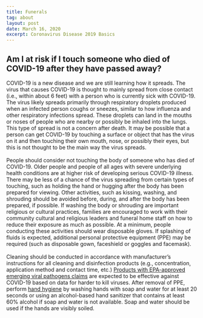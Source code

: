 ```yaml
---
title: Funerals
tag: about
layout: post
date: March 16, 2020
excerpt: Coronavirus Disease 2019 Basics
---
```


<h2> Am I at risk if I touch someone who died of COVID-19 after they have passed away? </h2>

COVID-19 is a new disease and we are still learning how it spreads. The virus that causes COVID-19 is thought to mainly spread from close contact (i.e., within about 6 feet) with a person who is currently sick with COVID-19. The virus likely spreads primarily through respiratory droplets produced when an infected person coughs or sneezes, similar to how influenza and other respiratory infections spread. These droplets can land in the mouths or noses of people who are nearby or possibly be inhaled into the lungs. This type of spread is not a concern after death. It may be possible that a person can get COVID-19 by touching a surface or object that has the virus on it and then touching their own mouth, nose, or possibly their eyes, but this is not thought to be the main way the virus spreads.
</br></br>
People should consider not touching the body of someone who has died of COVID-19. Older people and people of all ages with severe underlying health conditions are at higher risk of developing serious COVID-19 illness. There may be less of a chance of the virus spreading from certain types of touching, such as holding the hand or hugging after the body has been prepared for viewing. Other activities, such as kissing, washing, and shrouding should be avoided before, during, and after the body has been prepared, if possible. If washing the body or shrouding are important religious or cultural practices, families are encouraged to work with their community cultural and religious leaders and funeral home staff on how to reduce their exposure as much as possible. At a minimum, people conducting these activities should wear disposable gloves. If splashing of fluids is expected, additional personal protective equipment (PPE) may be required (such as disposable gown, faceshield or goggles and facemask).
</br></br>
Cleaning should be conducted in accordance with manufacturer&rsquo;s instructions for all cleaning and disinfection products (e.g., concentration, application method and contact time, etc.) <a href="https://www.epa.gov/sites/production/files/2020-03/documents/sars-cov-2-list_03-03-2020.pdf" target="new">Products with EPA-approved emerging viral pathogens claims</a>
are expected to be effective against COVID-19 based on data for harder to kill viruses. After removal of PPE, perform
<a href="https://www.cdc.gov/handwashing/when-how-handwashing.html" target="new">hand hygiene</a> by washing hands with soap and water for at least 20 seconds or using an alcohol-based hand sanitizer that contains at least 60% alcohol if soap and water is not available. Soap and water should be used if the hands are visibly soiled.
